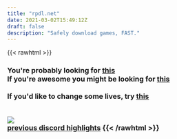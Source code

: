 ```yaml
---
title: "rpdl.net"
date: 2021-03-02T15:49:12Z
draft: false
description: "Safely download games, FAST."
---
```


{{< rawhtml >}}
<h3 class="center">You're probably looking for <a href="https://dl.rpdl.net/torrents/recent/" target="_blank">this</a><br>
If you're awesome you might be looking for <a href="https://rpdl.net/donate/">this</a><br><br>
If you'd like to change some lives, try <a href="https://www.unicef.org/ukraine/en" target="_blank">this</a></p><br>
<img src="/images/current-front.png"><br>
<a href="https://rpdl.net/discord-highlights/">previous discord highlights</a>
{{< /rawhtml >}}

